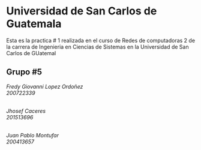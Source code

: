 Universidad de San Carlos de Guatemala
=========

Esta es la practica # 1 realizada en el curso de Redes de computadoras 2 de la carrera de Ingenieria
en Ciencias de Sistemas en la Universidad de San Carlos de GUatemal

**Grupo #5**
---

_Fredy Giovanni Lopez Ordoñez_ <br>
_200722339_
<br><br>

_Jhosef Caceres_ <br>
_201513696_
<br><br>

_Juan Pablo Montufar_ <br>
_200413657_
<br><br>
